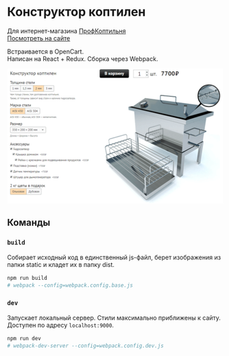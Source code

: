 # Конструктор коптилен

Для интернет-магазина [ПрофКоптильня](https://profkoptilnya.ru)\
[Посмотреть на сайте](https://profkoptilnya.ru/constructor)

Встраивается в OpenCart.\
Написан на React + Redux. Сборка через Webpack.

![Конструктор коптилен](./static/img/constructor.png)


## Команды

### `build`
Собирает исходный код в единственный js-файл, берет изображения из папки static и кладет их в папку dist.
```sh
npm run build
# webpack --config=webpack.config.base.js
```

### `dev`
Запускает локальный сервер. Стили максимально приближены к сайту. Доступен по адресу `localhost:9000`.
```sh
npm run dev
# webpack-dev-server --config=webpack.config.dev.js
```
